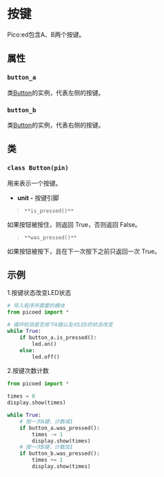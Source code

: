 # 按键
Pico:ed包含A、B两个按键。
## 属性
### `button_a`
类[Button](#w8UmM)的实例，代表左侧的按键。
### `button_b`
类[Button](#w8UmM)的实例，代表右侧的按键。
## 类
### `class Button(pin)`
用来表示一个按键。

- **unit -** 按键引脚

> `**is_pressed()**`

如果按钮被按住，则返回 True，否则返回 False。

> `**was_pressed()**`

如果按钮被按下，且在下一次按下之前只返回一次 True。
## 示例
1.按键状态改变LED状态
```python
# 导入程序所需要的模块
from picoed import *

# 循环检测是否按下A键以及对LED的状态改变
while True:
    if button_a.is_pressed():
        led.on()
    else:
        led.off()

```

2.按键次数计数
```python
from picoed import *

times = 0
display.show(times)

while True:
    # 按一次A键，计数减1
    if button_a.was_pressed():
        times -= 1
        display.show(times)
    # 按一次B键，计数加1
    if button_b.was_pressed():
        times += 1
        display.show(times)

```

